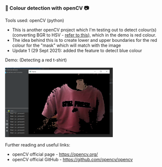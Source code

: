 ### 🎨 Colour detection with openCV 📷
Tools used: openCV (python)
- This is another openCV project which I'm testing out to detect colour(s) (converting BGR to HSV - [refer to this](https://stackoverflow.com/questions/17063042/why-do-we-convert-from-rgb-to-hsv)), which in the demo is red colour. 
- The idea behind this is to create lower and upper boundaries for the red colour for the "mask" which will match with the image
- Update 1 (29 Sept 2021): added the feature to detect blue colour

Demo: (Detecting a red t-shirt)
<br><br>
<img width=70% height=70% src=https://github.com/cedric130813/color-detection-opencv/blob/91b78bdcc300526fd497078e106177af21754e3f/color%20detection.PNG />

Further reading and useful links:
<br>
- openCV official page - https://opencv.org/
- openCV official GitHub - https://github.com/opencv/opencv

